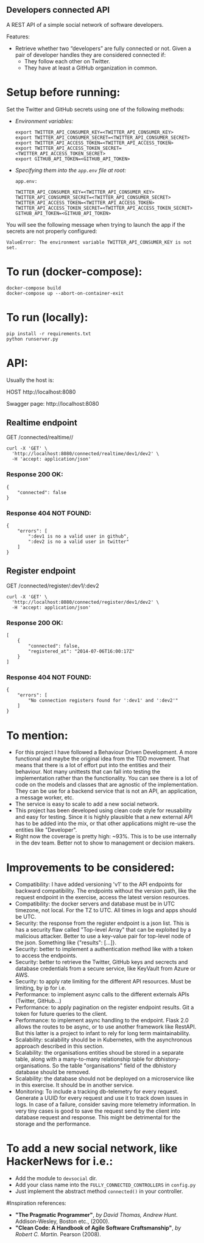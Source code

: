 ## Developers connected API
A REST API of a simple social network of software developers.

Features:
 - Retrieve whether two “developers” are fully connected or not. Given a pair of developer handles they are considered connected if:
   - They follow each other on Twitter.
   - They have at least a GitHub organization in common.
	
# Setup before running:
Set the Twitter and GitHub secrets using one of the following methods:

* *Environment variables:*
   ```
   export TWITTER_API_CONSUMER_KEY=<TWITTER_API_CONSUMER_KEY>
   export TWITTER_API_CONSUMER_SECRET=<TWITTER_API_CONSUMER_SECRET>
   export TWITTER_API_ACCESS_TOKEN=<TWITTER_API_ACCESS_TOKEN>
   export TWITTER_API_ACCESS_TOKEN_SECRET=<TWITTER_API_ACCESS_TOKEN_SECRET>
   export GITHUB_API_TOKEN=<GITHUB_API_TOKEN>
   ```

* *Specifying them into the `app.env` file at root:* 

   `app.env:`
   ```
   TWITTER_API_CONSUMER_KEY=<TWITTER_API_CONSUMER_KEY>
   TWITTER_API_CONSUMER_SECRET=<TWITTER_API_CONSUMER_SECRET>
   TWITTER_API_ACCESS_TOKEN=<TWITTER_API_ACCESS_TOKEN>
   TWITTER_API_ACCESS_TOKEN_SECRET=<TWITTER_API_ACCESS_TOKEN_SECRET>
   GITHUB_API_TOKEN=<GITHUB_API_TOKEN>
   ```

You will see the following message when trying to launch the app if the secrets are not properly configured:
```
ValueError: The environment variable TWITTER_API_CONSUMER_KEY is not set.
```

# To run (docker-compose):
```
docker-compose build
docker-compose up --abort-on-container-exit
```
# To run (locally):
```
pip install -r requirements.txt
python runserver.py
```
# API:
Usually the host is:

HOST http://localhost:8080

Swagger page: http://localhost:8080


## Realtime endpoint
GET /connected/realtime/<dev1>/<dev2>

```
curl -X 'GET' \
  'http://localhost:8080/connected/realtime/dev1/dev2' \
  -H 'accept: application/json'
```
### Response 200 OK:
```
{
    "connected": false
}
```

### Response 404 NOT FOUND:
```
{
    "errors": [
        ":dev1 is no a valid user in github",
        ":dev2 is no a valid user in twitter"
    ]
}
```

## Register endpoint
GET /connected/register/:dev1/:dev2

```
curl -X 'GET' \
  'http://localhost:8080/connected/register/dev1/dev2' \
  -H 'accept: application/json'
```

### Response 200 OK:
```
[
    {
        "connected": false,
        "registered_at": "2014-07-06T16:00:17Z"
    }
]
```
### Response 404 NOT FOUND:
```
{
    "errors": [
        "No connection registers found for ':dev1' and ':dev2'"
    ]
}
```

# To mention:
 - For this project I have followed a Behaviour Driven Development. A more functional and maybe the original idea from the TDD movement. That means that there is a lot of effort put into the entities and their behaviour. Not many unittests that can fall into testing the implementation rather than the functionality. You can see there is a lot of code on the models and classes that are agnostic of the implementation. They can be use for a backend service that is not an API, an application, a message worker, etc.
 - The service is easy to scale to add a new social network.
 - This project has been developed using clean code style for reusability and easy for testing. Since it is highly plausible that a new external API has to be added into the mix, or that other applications might re-use the entities like "Developer".
 - Right now the coverage is pretty high: ~93%. This is to be use internally in the dev team. Better not to show to management or decision makers.

# Improvements to be considered:
 - Compatibility: I have added versioning 'v1' to the API endpoints for backward compatibility. The endpoints without the version path, like the request endpoint in the exercise, access the latest version resources.
 - Compatibility: the docker servers and database must be in UTC timezone, not local. For the TZ to UTC. All times in logs and apps should be UTC.
 - Security: the response from the register endpoint is a json list. This is has a security flaw called "Top-level Array" that can be exploited by a malicious attacker. Better to use a key-value pair for top-level node of the json. Something like {"results": [...]}.
 - Security: better to implement a authentication method like with a token to access the endpoints.
 - Security: better to retrieve the Twitter, GitHub keys and secrects and database credentials from a secure service, like KeyVault from Azure or AWS.
 - Security: to apply rate limiting for the different API resources. Must be limiting, by ip for i.e.
 - Performance: to implement async calls to the different externals APIs (Twitter, GitHub...)
 - Performance: to apply pagination on the register endpoint results. Git a token for future queries to the client.
 - Performance: to implement async handling to the endpoint. Flask 2.0 allows the routes to be async, or to use another framework like RestAPI. But this latter is a project to infant to rely for long term maintainability.
 - Scalability: scalability should be in Kubernetes, with the asynchronous approach described in this section.
 - Scalability: the organisations entities shoud be stored in a separate table, along with a many-to-many relationship table for dbhistory-organisations. So the table "organisations" field of the dbhistory database should be removed.
 - Scalability: the database should not be deployed on a microservice like in this exercise. It should be in another service. 
 - Monitoring: To include a tracking db-telemetry for every request. Generate a UUID for every request and use it to track down issues in logs. In case of a failure, consider saving more telemetry information. In very tiny cases is good to save the request send by the client into database request and response. This might be detrimental for the storage and the performance.

# To add a new social network, like HackerNews for i.e.:
 - Add the module to `devsocial` dir.
 - Add your class name into the `FULLY_CONNECTED_CONTROLLERS` in `config.py`
 - Just implement the abstract method `connected()` in your controller.

#Inspiration references:
 - **"The Pragmatic Programmer"**, *by David Thomas, Andrew Hunt*. Addison-Wesley, Boston etc., (2000).
 - **"Clean Code: A Handbook of Agile Software Craftsmanship"**, *by Robert C. Martin*. Pearson (2008).